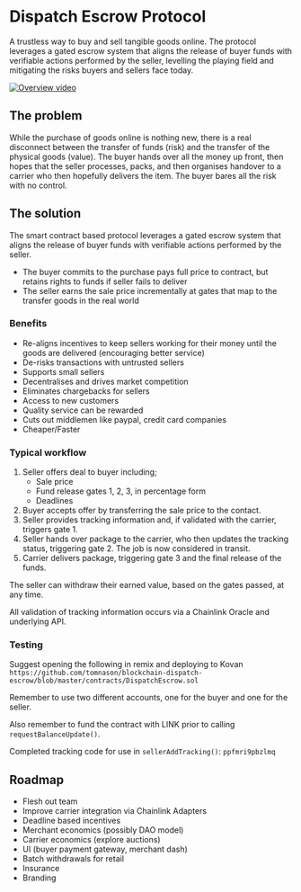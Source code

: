 # Dispatch Escrow Protocol
A trustless way to buy and sell tangible goods online. 
The protocol leverages a gated escrow system that aligns the release of buyer funds with verifiable actions performed by the seller, levelling the playing field and mitigating the risks buyers and sellers face today.

[![Overview video](http://img.youtube.com/vi/Xov_W_pMOY0/0.jpg)](http://www.youtube.com/watch?v=Xov_W_pMOY0 "Overview video")

## The problem 
While the purchase of goods online is nothing new, there is a real disconnect between the transfer of funds (risk) and the transfer of the physical goods (value). 
The buyer hands over all the money up front, then hopes that the seller processes, packs, and then organises handover to a carrier who then hopefully delivers the item.
The buyer bares all the risk with no control. 
## The solution
The smart contract based protocol leverages a gated escrow system that aligns the release of buyer funds with verifiable actions performed by the seller. 
* The buyer commits to the purchase pays full price to contract, but retains rights to funds if seller fails to deliver
* The seller earns the sale price incrementally at gates that map to the transfer goods in the real world
### Benefits
* Re-aligns incentives to keep sellers working for their money until the goods are delivered (encouraging better service)
* De-risks transactions with untrusted sellers
* Supports small sellers
* Decentralises and drives market competition
* Eliminates chargebacks for sellers
* Access to new customers
* Quality service can be rewarded
* Cuts out middlemen like paypal, credit card companies
* Cheaper/Faster
### Typical workflow
1.	Seller offers deal to buyer including;
    * Sale price
    * Fund release gates 1, 2, 3, in percentage form
    * Deadlines
2.	Buyer accepts offer by transferring the sale price to the contact.
3.	Seller provides tracking information and, if validated with the carrier, triggers gate 1.
4.	Seller hands over package to the carrier, who then updates the tracking status, triggering gate 2. The job is now considered in transit.
5.	Carrier delivers package, triggering gate 3 and the final release of the funds.

The seller can withdraw their earned value, based on the gates passed, at any time.

All validation of tracking information occurs via a Chainlink Oracle and underlying API.

###  Testing
Suggest opening the following in remix and deploying to Kovan
`https://github.com/tomnason/blockchain-dispatch-escrow/blob/master/contracts/DispatchEscrow.sol`

Remember to use two different accounts, one for the buyer and one for the seller.

Also remember to fund the contract with LINK prior to calling `requestBalanceUpdate()`.

Completed tracking code for use in `sellerAddTracking()`: `ppfmri9pbzlmq`

## Roadmap
* Flesh out team
* Improve carrier integration via Chainlink Adapters
* Deadline based incentives
* Merchant economics (possibly DAO model)
* Carrier economics (explore auctions)
* UI (buyer payment gateway, merchant dash)
* Batch withdrawals for retail
* Insurance
* Branding
